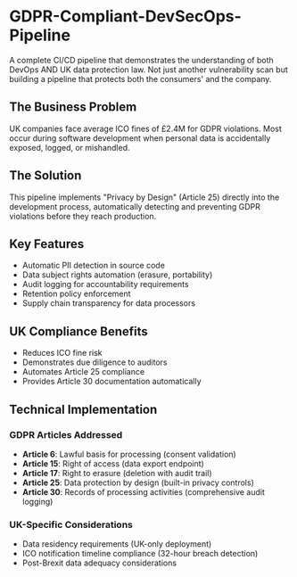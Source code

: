 # GDPR-Compliant-DevSecOps-Pipeline
A complete CI/CD pipeline that demonstrates the understanding of both DevOps AND UK data protection law. Not just another vulnerability scan but building a pipeline that protects both the consumers' and the company.

## The Business Problem
UK companies face average ICO fines of £2.4M for GDPR violations. Most occur during software development when personal data is accidentally exposed, logged, or mishandled.

## The Solution
This pipeline implements "Privacy by Design" (Article 25) directly into the development process, automatically detecting and preventing GDPR violations before they reach production.

## Key Features
- Automatic PII detection in source code
- Data subject rights automation (erasure, portability)
- Audit logging for accountability requirements
- Retention policy enforcement
- Supply chain transparency for data processors

## UK Compliance Benefits
- Reduces ICO fine risk
- Demonstrates due diligence to auditors
- Automates Article 25 compliance
- Provides Article 30 documentation automatically

## Technical Implementation

### GDPR Articles Addressed

- **Article 6**: Lawful basis for processing (consent validation)
- **Article 15**: Right of access (data export endpoint)
- **Article 17**: Right to erasure (deletion with audit trail)
- **Article 25**: Data protection by design (built-in privacy controls)
- **Article 30**: Records of processing activities (comprehensive audit logging)

### UK-Specific Considerations

- Data residency requirements (UK-only deployment)
- ICO notification timeline compliance (32-hour breach detection)
- Post-Brexit data adequacy considerations
